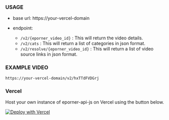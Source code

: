 ### USAGE
- base url:
  https://your-vercel-domain

- endpoint:
  - `/v2/{eporner_video_id}` : This will return the video details.
  - `/v2/cats` : This will return a list of categories in json format.
  - `/v2/resolve/{eporner_video_id}` : This will return a list of video source links in json format.

### EXAMPLE VIDEO
```
https://your-vercel-domain/v2/hxTTdFVDGrj

```

### Vercel
Host your own instance of eporner-api-js on Vercel using the button below.

[![Deploy with Vercel](https://vercel.com/button)](https://vercel.com/new/clone?repository-url=https%3A%2F%2Fgithub.com%2FInside4ndroid%2Feporner-api-js)
